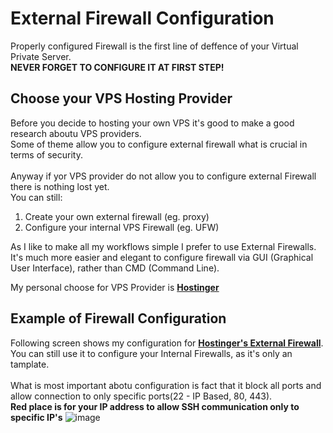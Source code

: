 # External Firewall Configuration
Properly configured Firewall is the first line of deffence of your Virtual Private Server.\
**NEVER FORGET TO CONFIGURE IT AT FIRST STEP!**

## Choose your VPS Hosting Provider
Before you decide to hosting your own VPS it's good to make a good research aboutu VPS providers.\
Some of theme allow you to configure external firewall what is crucial in terms of security.\
\
Anyway if yor VPS provider do not allow you to configure external Firewall there is nothing lost yet.\
You can still:
1. Create your own external firewall (eg. proxy)
2. Configure your internal VPS Firewall (eg. UFW)

As I like to make all my workflows simple I prefer to use External Firewalls.\
It's much more easier and elegant to configure firewall via GUI (Graphical User Interface), rather than CMD (Command Line).

My personal choose for VPS Provider is **[Hostinger](https://hostinger.pl?REFERRALCODE=1WAIROUS35G77)**

## Example of Firewall Configuration
Following screen shows my configuration for **[Hostinger's External Firewall](https://hostinger.pl?REFERRALCODE=1WAIROUS35G77)**.\
You can still use it to configure your Internal Firewalls, as it's only an tamplate.\
\
What is most important abotu configuration is fact that it block all ports and allow connection to only specific ports(22 - IP Based, 80, 443).\
**Red place is for your IP address to allow SSH communication only to specific IP's**
![image](https://github.com/CodastickFantastic/Secure-VPS-Traefik/assets/118989184/bc5b784e-d846-4c91-93cc-12d9ddf31e35)


